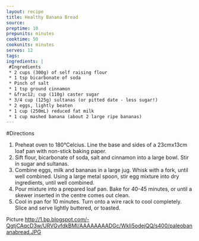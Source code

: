 ```yaml
---
layout: recipe
title: Healthy Banana Bread
source: 
preptime: 10
prepunits: minutes
cooktime: 50
cookunits: minutes
serves: 12
tags: 
ingredients: |
 #Ingredients
 * 2 cups (300g) of self raising flour
 * 1 tsp bicarbonate of soda
 * Pinch of salt
 * 1 tsp ground cinnamon
 * &frac12; cup (110g) caster sugar
 * 3/4 cup (125g) sultanas (or pitted date - less sugar!)
 * 2 eggs, lightly beaten
 * 1 cup (250mL) reduced fat milk
 * 1 cup mashed banana (about 2 large ripe bananas)
---
```

#Directions
1. Preheat oven to 180&deg;Celcius. Line the base and sides of a 23cmx13cm loaf pan with non-stick baking paper.
2. Sift flour, bicarbonate of soda, salt and cinnamon into a large bowl. Stir in sugar and sultanas.
3. Combine eggs, milk and bananas in a large jug. Whisk with a fork, until well combined. Using a large metal spoon, stir egg mixture into dry ingredients, until well combined.
4. Pour mixture into a prepared loaf pan. Bake for 40-45 minutes, or until a skewer inserted in the centre comes out clean.
5. Cool in pan for 10 minutes. Turn onto a wire rack to cool completely. Slice and serve lightly buttered, or toasted.

Picture 
http://1.bp.blogspot.com/-QgtjCAqcD3w/URVGvfdkBMI/AAAAAAAADGc/WkIi5odejQQ/s400/paleobananabread.JPG